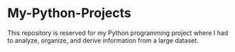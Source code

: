 # My-Python-Projects
This repository is reserved for my Python programming project where I had to analyze, organize, and derive information from a large dataset.

